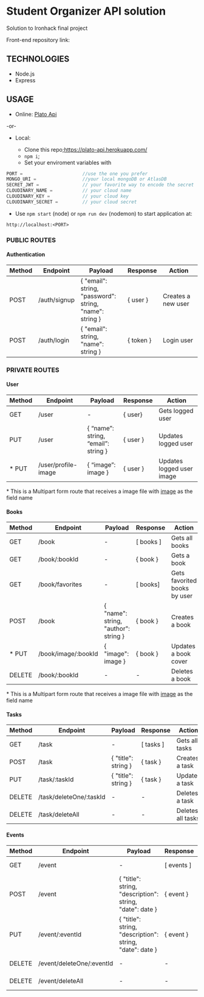 # Student Organizer API solution

Solution to Ironhack final project

Front-end repository link:

## TECHNOLOGIES

- Node.js
- Express

## USAGE

- Online: [Plato Api](https://plato-api.herokuapp.com/)

-or-

- Local:

  - Clone this repo;https://plato-api.herokuapp.com/
  - `npm i`;
  - Set your enviroment variables with

```javascript
PORT =                      //use the one you prefer
MONGO_URI =                 //your local mongoDB or AtlasDB
SECRET_JWT =                // your favorite way to encode the secret
CLOUDINARY_NAME =           // your cloud name
CLOUDINARY_KEY =            // your cloud key
CLOUDINARY_SECRET =         // your cloud secret
```

- Use `npm start` (node) or `npm run dev` (nodemon) to start application at:

```
http://localhost:<PORT>
```

### PUBLIC ROUTES

#### Authentication

| Method | Endpoint     | Payload                                                 | Response                   | Action             |
| ------ | ------------ | ------------------------------------------------------- | -------------------------- | ------------------ |
| POST   | /auth/signup | { "email": string, <br/> "password": string,<br/> "name": string } | { user }            | Creates a new user |
| POST   | /auth/login  | { "email": string, <br/>"name": string }                     | { token } | Login user         |

### PRIVATE ROUTES

#### User

| Method | Endpoint            | Payload                             | Response | Action                    |
| ------ | ------------------- | ----------------------------------- | -------- | ------------------------- |
| GET    | /user               | \-                                  | { user}  | Gets logged user          |
| PUT    | /user               | { “name”: string, <br/> “email”: string } | { user } | Updates logged user       |
| * PUT    | /user/profile-image | { “image”: image }                  | { user } | Updates logged user image |

 \* This is a Multipart form route that receives a image file with <u>image</u> as the field name
#### Books

| Method | Endpoint            | Payload                              | Response    | Action                       |
| ------ | ------------------- | ------------------------------------ | ----------- | ---------------------------- |
| GET    | /book               | \-                                   | \[ books \] | Gets all books               |
| GET    | /book/:bookId       | \-                                   | { book }    | Gets a book                  |
| GET    | /book/favorites     | \-                                   | \[ books\]  | Gets favorited books by user |
| POST   | /book               | { "name": string, <br/> "author": string } | { book }    | Creates a book               |
| * PUT    | /book/image/:bookId | { "image": image }                   | { book }    | Updates a book cover         |
| DELETE | /book/:bookId       | \-                                   | \-          | Deletes a book               |

\* This is a Multipart form route that receives a image file with <u>image</u> as the field name
#### Tasks

| Method | Endpoint                | Payload             | Response    | Action            |
| ------ | ----------------------- | ------------------- | ----------- | ----------------- |
| GET    | /task                   | \-                  | \[ tasks \] | Gets all tasks    |
| POST   | /task                   | { "title": string } | { task }    | Creates a task    |
| PUT    | /task/:taskId           | { "title": string } | { task }    | Updates a task    |
| DELETE | /task/deleteOne/:taskId | \-                  | \-          | Deletes a task    |
| DELETE | /task/deleteAll         | \-                  | \-          | Deletes all tasks |

#### Events

| Method | Endpoint                  | Payload                                                  | Response     | Action            |
| ------ | ------------------------- | -------------------------------------------------------- | ------------ | ----------------- |
| GET    | /event                    | \-                                                       | \[ events \] | Gets all events   |
| POST   | /event                    | { "title": string, <br/> "description": string, <br/> "date": date } | { event }    | Creates a event   |
| PUT    | /event/:eventId           | { "title": string, <br/> "description": string, <br/> "date": date } | { event }    | Updates a event   |
| DELETE | /event/deleteOne/:eventId | \-                                                       | \-           | Deletes a event   |
| DELETE | /event/deleteAll          | \-                                                       | \-           | Deletes all event |